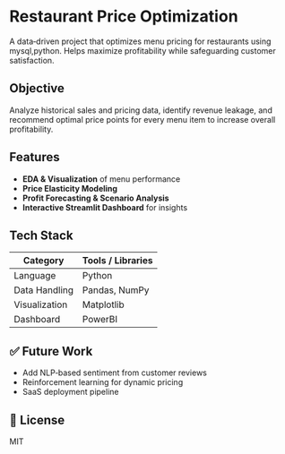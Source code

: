 #  Restaurant Price Optimization

A data‑driven project that optimizes menu pricing for restaurants using mysql,python. Helps maximize profitability while safeguarding customer satisfaction.

##  Objective
Analyze historical sales and pricing data, identify revenue leakage, and recommend optimal price points for every menu item to increase overall profitability.

##  Features
- **EDA & Visualization** of menu performance  
- **Price Elasticity Modeling**   
- **Profit Forecasting & Scenario Analysis**  
- **Interactive Streamlit Dashboard** for insights  

##  Tech Stack
| Category      | Tools / Libraries            |
|---------------|------------------------------|
| Language      | Python                       |
| Data Handling | Pandas, NumPy                |
| Visualization | Matplotlib                   |
| Dashboard     | PowerBI                      |



## ✅ Future Work
- Add NLP‑based sentiment from customer reviews  
- Reinforcement learning for dynamic pricing  
- SaaS deployment pipeline  

## 📄 License
MIT
